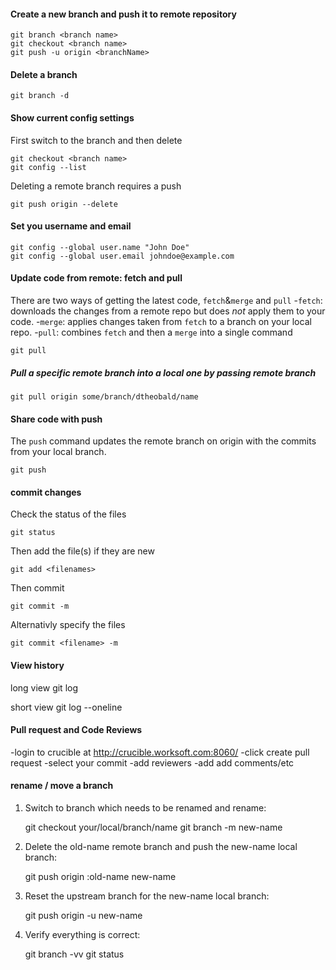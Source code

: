 #### Create a new branch and push it to remote repository

    git branch <branch name>
    git checkout <branch name>
    git push -u origin <branchName>

#### Delete a branch

    git branch -d

#### Show current config settings

First switch to the branch and then delete

    git checkout <branch name>
    git config --list

Deleting a remote branch requires a push

    git push origin --delete

#### Set you username and email

    git config --global user.name "John Doe"
    git config --global user.email johndoe@example.com

#### Update code from remote: fetch and pull

There are two ways of getting the latest code, `fetch`&`merge` and `pull`
-`fetch`: downloads the changes from a remote repo but does *not* apply them to your code.
-`merge`: applies changes taken from `fetch` to a branch on your local repo.
-`pull`:  combines `fetch` and then a `merge` into a single command

    git pull

##### Pull a specific remote branch into a local one by passing remote branch
 
    git pull origin some/branch/dtheobald/name


#### Share code with push
The `push` command updates the remote branch on origin with the commits from your local branch.

    git push

#### commit changes
Check the status of the files

    git status

Then add the file(s) if they are new

    git add <filenames>
Then commit

    git commit -m

Alternativly specify the files

    git commit <filename> -m


#### View history

long view
    git log

short view
    git log --oneline

#### Pull request and Code Reviews

-login to crucible at http://crucible.worksoft.com:8060/
-click create pull request
-select your commit
-add reviewers
-add add comments/etc

#### rename / move a branch

1. Switch to branch which needs to be renamed and rename:

    git checkout your/local/branch/name
    git branch -m new-name


2. Delete the old-name remote branch and push the new-name local branch:

    git push origin :old-name new-name


3. Reset the upstream branch for the new-name local branch:

    git push origin -u new-name


4. Verify everything is correct:

    git branch -vv
    git status

